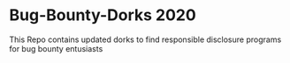 # Bug-Bounty-Dorks 2020

This Repo contains updated dorks to find responsible disclosure programs for bug bounty entusiasts
